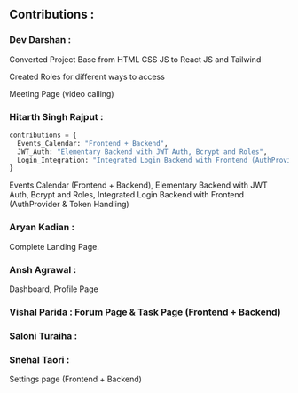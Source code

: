 ## Contributions : 

### Dev Darshan : 
Converted Project Base from HTML CSS JS to React JS and Tailwind

Created Roles for different ways to access

Meeting Page (video calling)

### Hitarth Singh Rajput :
```python
contributions = {
  Events_Calendar: "Frontend + Backend",
  JWT_Auth: "Elementary Backend with JWT Auth, Bcrypt and Roles",
  Login_Integration: "Integrated Login Backend with Frontend (AuthProvider & Token Handling)"
}
```
Events Calendar (Frontend + Backend), Elementary Backend with JWT Auth, Bcrypt and Roles, Integrated Login Backend with Frontend (AuthProvider & Token Handling)

### Aryan Kadian : 
Complete Landing Page.

### Ansh Agrawal : 
Dashboard, Profile Page

### Vishal Parida : Forum Page & Task Page (Frontend + Backend)

### Saloni Turaiha : 

### Snehal Taori : 
Settings page (Frontend + Backend)

